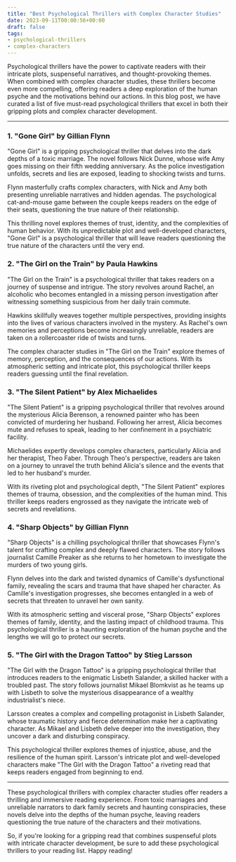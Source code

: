 ```yaml
---
title: "Best Psychological Thrillers with Complex Character Studies"
date: 2023-09-11T00:00:56+00:00
draft: false
tags:
- psychological-thrillers
- complex-characters
---
```


Psychological thrillers have the power to captivate readers with their intricate plots, suspenseful narratives, and thought-provoking themes. When combined with complex character studies, these thrillers become even more compelling, offering readers a deep exploration of the human psyche and the motivations behind our actions. In this blog post, we have curated a list of five must-read psychological thrillers that excel in both their gripping plots and complex character development.

---

### 1. "Gone Girl" by Gillian Flynn

"Gone Girl" is a gripping psychological thriller that delves into the dark depths of a toxic marriage. The novel follows Nick Dunne, whose wife Amy goes missing on their fifth wedding anniversary. As the police investigation unfolds, secrets and lies are exposed, leading to shocking twists and turns.

Flynn masterfully crafts complex characters, with Nick and Amy both presenting unreliable narratives and hidden agendas. The psychological cat-and-mouse game between the couple keeps readers on the edge of their seats, questioning the true nature of their relationship.

This thrilling novel explores themes of trust, identity, and the complexities of human behavior. With its unpredictable plot and well-developed characters, "Gone Girl" is a psychological thriller that will leave readers questioning the true nature of the characters until the very end.

### 2. "The Girl on the Train" by Paula Hawkins

"The Girl on the Train" is a psychological thriller that takes readers on a journey of suspense and intrigue. The story revolves around Rachel, an alcoholic who becomes entangled in a missing person investigation after witnessing something suspicious from her daily train commute.

Hawkins skillfully weaves together multiple perspectives, providing insights into the lives of various characters involved in the mystery. As Rachel's own memories and perceptions become increasingly unreliable, readers are taken on a rollercoaster ride of twists and turns.

The complex character studies in "The Girl on the Train" explore themes of memory, perception, and the consequences of our actions. With its atmospheric setting and intricate plot, this psychological thriller keeps readers guessing until the final revelation.

### 3. "The Silent Patient" by Alex Michaelides

"The Silent Patient" is a gripping psychological thriller that revolves around the mysterious Alicia Berenson, a renowned painter who has been convicted of murdering her husband. Following her arrest, Alicia becomes mute and refuses to speak, leading to her confinement in a psychiatric facility.

Michaelides expertly develops complex characters, particularly Alicia and her therapist, Theo Faber. Through Theo's perspective, readers are taken on a journey to unravel the truth behind Alicia's silence and the events that led to her husband's murder.

With its riveting plot and psychological depth, "The Silent Patient" explores themes of trauma, obsession, and the complexities of the human mind. This thriller keeps readers engrossed as they navigate the intricate web of secrets and revelations.

### 4. "Sharp Objects" by Gillian Flynn

"Sharp Objects" is a chilling psychological thriller that showcases Flynn's talent for crafting complex and deeply flawed characters. The story follows journalist Camille Preaker as she returns to her hometown to investigate the murders of two young girls.

Flynn delves into the dark and twisted dynamics of Camille's dysfunctional family, revealing the scars and trauma that have shaped her character. As Camille's investigation progresses, she becomes entangled in a web of secrets that threaten to unravel her own sanity.

With its atmospheric setting and visceral prose, "Sharp Objects" explores themes of family, identity, and the lasting impact of childhood trauma. This psychological thriller is a haunting exploration of the human psyche and the lengths we will go to protect our secrets.

### 5. "The Girl with the Dragon Tattoo" by Stieg Larsson

"The Girl with the Dragon Tattoo" is a gripping psychological thriller that introduces readers to the enigmatic Lisbeth Salander, a skilled hacker with a troubled past. The story follows journalist Mikael Blomkvist as he teams up with Lisbeth to solve the mysterious disappearance of a wealthy industrialist's niece.

Larsson creates a complex and compelling protagonist in Lisbeth Salander, whose traumatic history and fierce determination make her a captivating character. As Mikael and Lisbeth delve deeper into the investigation, they uncover a dark and disturbing conspiracy.

This psychological thriller explores themes of injustice, abuse, and the resilience of the human spirit. Larsson's intricate plot and well-developed characters make "The Girl with the Dragon Tattoo" a riveting read that keeps readers engaged from beginning to end.

---

These psychological thrillers with complex character studies offer readers a thrilling and immersive reading experience. From toxic marriages and unreliable narrators to dark family secrets and haunting conspiracies, these novels delve into the depths of the human psyche, leaving readers questioning the true nature of the characters and their motivations.

So, if you're looking for a gripping read that combines suspenseful plots with intricate character development, be sure to add these psychological thrillers to your reading list. Happy reading!